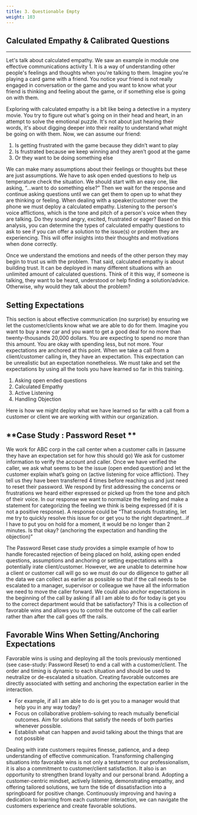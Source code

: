 ```yaml
---
title: 3. Questionable Empty
weight: 103
---
```


## Calculated Empathy & Calibrated Questions
***
Let's talk about calculated empathy. We saw an example in module one effective communications activity 1.  It is a way of understanding other people's feelings and thoughts when you're talking to them. Imagine you're playing a card game with a friend. You notice your friend is not really engaged in conversation or the game and you want to know what your friend is thinking and feeling about the game, or if something else is going on with them. 

Exploring with calculated empathy is a bit like being a detective in a mystery movie. You try to figure out what's going on in their head and heart, in an attempt to  solve the emotional puzzle. It's not about just hearing their words, it's about digging deeper into their reality to understand what might be going on with them. Now, we can assume our friend:  

1. Is getting frustrated with the game because they didn’t want to play 
2. Is frustrated because we keep winning and they aren’t good at the game
3. Or they want to be doing something else

We can make many assumptions about their feelings or thoughts but these are just assumptions. We have to ask open ended questions to help us temperature check the situation. We should start with an easy one, like asking, “…want to do something else?” Then we wait for the response and continue asking questions until we can get them to open up to what they are thinking or feeling. When dealing with a speaker/customer over the phone we must deploy a calculated empathy. Listening to the person's voice afflictions, which is the tone and pitch of a person's voice when they are talking. Do they sound angry, excited, frustrated or eager? Based on this analysis, you can determine the types of calculated empathy questions to ask to see if you can offer a solution to the issue(s) or problem they are experiencing.  This will offer insights into their thoughts and motivations when done correctly.

Once we understand the emotions and needs of the other person they may begin to trust us with the problem. That said, calculated empathy is about building trust. It can be deployed in many different situations with an unlimited amount of calculated questions. Think of it this way, if someone is talking, they want to be heard, understood or help finding a solution/advice. Otherwise, why would they talk about the problem? 

## Setting Expectations

This section is about effective communication (no surprise) by ensuring we let the customer/clients know what we are able to do for them. Imagine you want to buy a new car and you want to get a good deal for no more than twenty-thousands 20,000 dollars. You are expecting to spend no more than this amount. You are okay with spending less, but not more. Your expectations are anchored at this point. When we take a call from a client/customer calling in, they have an expectation. This expectation can be unrealistic but an expectation nonetheless. We must take and set the expectations by using all the tools you have learned so far in this training. 

1. Asking open ended questions
2. Calculated Empathy 
3. Active Listening
4. Handling Objection

Here is how we might deploy what we have learned so far with a call from a customer or client we are working with within our organization. 

## **Case Study : Password Reset **

We work for ABC corp in the call center when a customer calls in (assume they have an expectation set for how this should go) We ask for customer information to verify the account and caller. Once we have verified the caller, we ask what seems to be the issue (open ended question) and let the customer explain what’s going on (active listening for voice affliction). They tell us they have been transferred 4 times before reaching us and just need to reset their password. We respond by first addressing the concerns or frustrations we heard either expressed or picked up from the tone and pitch of their voice. In our response we want to normalize the feeling and make a statement for categorizing the feeling we think is being expressed (if it is not a positive response). A response could be “That sounds frustrating, let me try to quickly resolve this issue for or get you to the right department…if I have to put you on hold for a moment, it would be no longer than 2 minutes. Is that okay? (anchoring the expectation and handling the objection)”

The Password Reset case study provides a simple example of how to handle forecasted rejection of being placed on hold, asking open ended questions, assumptions and anchoring or setting expectations with a potentially irate client/customer.  However, we are unable to determine how a client or customer call will go so we must do our do diligence to gather all the data we can collect as earlier as possible so that if the call needs to be escalated to a manager, supervisor or colleague we have all the information we need to move the caller forward. We could also anchor expectations in the beginning of the call by asking if all I am able to do for today is get you to the correct department would that be satisfactory? This is a collection of favorable wins and allows you to control the outcome of the call earlier rather than after the call goes off the rails. 

## Favorable Wins When Setting/Anchoring Expectations

Favorable wins is using and deploying all the tools previously mentioned (see case-study: Password Reset) to end a call with a customer/client.  The order and timing is dynamic to each situation and should be used to neutralize or de-escalated a situation. Creating favorable outcomes are directly associated with setting and anchoring the expectation earlier in the interaction. 

* For example, if all I am able to do is get you to a manager would that help you in any way today? 
* Focus on collaborative problem-solving to reach mutually beneficial outcomes. Aim for solutions that satisfy the needs of both parties whenever possible.
* Establish what can happen and avoid talking about the things that are not possible

Dealing with irate customers requires finesse, patience, and a deep understanding of effective communication. Transforming challenging situations into favorable wins is not only a testament to our professionalism, it is also a commitment to customer/client satisfaction. It also is an opportunity to strengthen brand loyalty and our personal brand.  Adopting a customer-centric mindset, actively listening, demonstrating empathy, and offering tailored solutions, we turn the tide of dissatisfaction into a springboard for positive change. Continuously improving and having a dedication to learning from each customer interaction, we can navigate the customers experience and create favorable solutions.  
